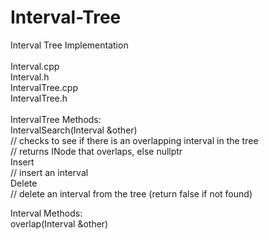 # Interval-Tree
Interval Tree Implementation<br>
<br>
Interval.cpp<br>
Interval.h<br>
IntervalTree.cpp<br>
IntervalTree.h<br>
<br>
IntervalTree Methods: <br>
IntervalSearch(Interval &other) <br>
  // checks to see if there is an overlapping interval in the tree<br>
  // returns INode that overlaps, else nullptr<br>
Insert<br>
  // insert an interval<br>
Delete<br>
  // delete an interval from the tree (return false if not found)<br>

Interval Methods:<br>
overlap(Interval &other)<br>
